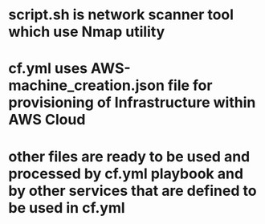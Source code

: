 # script.sh is network scanner tool which use Nmap utility
# cf.yml uses AWS-machine_creation.json file for provisioning of Infrastructure within AWS Cloud
# other files are ready to be used and processed by cf.yml playbook and by other services that are defined to be used in cf.yml
